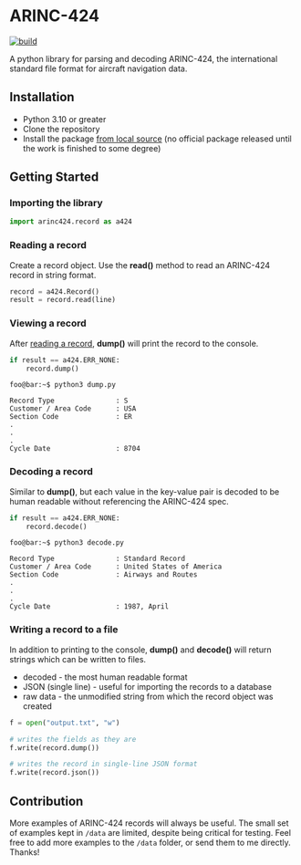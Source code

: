 # ARINC-424

[![build](https://github.com/jack-laverty/arinc424/actions/workflows/build.yml/badge.svg)](https://github.com/jack-laverty/arinc424/actions/workflows/build.yml)


A python library for parsing and decoding ARINC-424, the international standard file format for aircraft navigation data.

## Installation

* Python 3.10 or greater
* Clone the repository
* Install the package [from local source](https://packaging.python.org/en/latest/tutorials/installing-packages/#installing-from-a-local-src-tree) (no official package released until the work is finished to some degree)

## Getting Started

### Importing the library
```Python
import arinc424.record as a424
```

### Reading a record
Create a record object. Use the **read()** method to read an ARINC-424 record in string format.

```Python
record = a424.Record()
result = record.read(line)
```

### Viewing a record
After [reading a record](#reading-a-record), **dump()** will print the record to the console.

```Python
if result == a424.ERR_NONE:
    record.dump()
```

```console
foo@bar:~$ python3 dump.py

Record Type               : S
Customer / Area Code      : USA
Section Code              : ER
.
.
.
Cycle Date                : 8704
```

### Decoding a record
Similar to **dump()**, but each value in the key-value pair is decoded to be human readable without referencing the ARINC-424 spec.
```Python
if result == a424.ERR_NONE:
    record.decode()
```

```console
foo@bar:~$ python3 decode.py

Record Type               : Standard Record
Customer / Area Code      : United States of America
Section Code              : Airways and Routes
.
.
.
Cycle Date                : 1987, April
```

### Writing a record to a file

In addition to printing to the console, **dump()** and **decode()** will return strings which can
be written to files.

* decoded - the most human readable format
* JSON (single line) - useful for importing the records to a database
* raw data - the unmodified string from which the record object was created

```Python
f = open("output.txt", "w")

# writes the fields as they are
f.write(record.dump())

# writes the record in single-line JSON format
f.write(record.json())
```

## Contribution

More examples of ARINC-424 records will always be useful. The small set of examples kept in ```/data``` are limited, despite
being critical for testing. Feel free to add more examples to the ```/data``` folder, or send them to me directly. Thanks!
